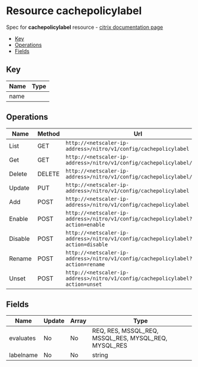 # Resource cachepolicylabel

Spec for **cachepolicylabel** resource - [citrix documentation page](https://developer-docs.citrix.com/projects/netscaler-nitro-api/en/11.0/configuration/integrated-caching/cachepolicylabel/cachepolicylabel/)

- [Key](#key)
- [Operations](#operations)
- [Fields](#fields)

## Key

| Name | Type |
|----|----|
| name |  |

## Operations

| Name | Method | Url |
|----|----|----|
| List | GET | `http://<netscaler-ip-address>/nitro/v1/config/cachepolicylabel` |
| Get | GET | `http://<netscaler-ip-address>/nitro/v1/config/cachepolicylabel/<name>` |
| Delete | DELETE | `http://<netscaler-ip-address>/nitro/v1/config/cachepolicylabel/<name>` |
| Update | PUT | `http://<netscaler-ip-address>/nitro/v1/config/cachepolicylabel` |
| Add | POST | `http://<netscaler-ip-address>/nitro/v1/config/cachepolicylabel` |
| Enable | POST | `http://<netscaler-ip-address>/nitro/v1/config/cachepolicylabel?action=enable` |
| Disable | POST | `http://<netscaler-ip-address>/nitro/v1/config/cachepolicylabel?action=disable` |
| Rename | POST | `http://<netscaler-ip-address>/nitro/v1/config/cachepolicylabel?action=rename` |
| Unset | POST | `http://<netscaler-ip-address>/nitro/v1/config/cachepolicylabel?action=unset` |

## Fields

| Name | Update | Array | Type |
|----|----|----|----|
|evaluates|No|No|REQ, RES, MSSQL_REQ, MSSQL_RES, MYSQL_REQ, MYSQL_RES|
|labelname|No|No|string|

